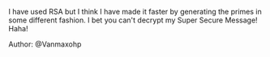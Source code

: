 I have used RSA but I think I have made it faster by generating the primes in some different fashion. I bet you can't decrypt my Super Secure Message! Haha!

Author: @Vanmaxohp
